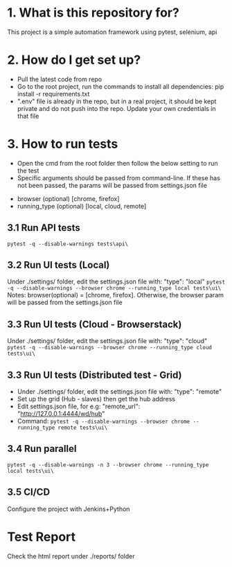 # 1. What is this repository for? ###
This project is a simple automation framework using pytest, selenium, api

# 2. How do I get set up? ###
 - Pull the latest code from repo
 - Go to the root project, run the commands to install all dependencies: 
    pip install -r requirements.txt
 - ".env" file is already in the repo, but in a real project, it should be kept private and do not push into the repo.
    Update your own credentials in that file
 
# 3. How to run tests
- Open the cmd from the root folder then follow the below setting to run the test
- Specific arguments should be passed from command-line. If these has not been passed, the params will be passed from 
settings.json file
* browser (optional) [chrome, firefox]
* running_type (optional) [local, cloud, remote]

## 3.1 Run API tests
`pytest -q --disable-warnings tests\api\`

## 3.2 Run UI tests (Local)
Under ./settings/ folder, edit the settings.json file with: "type": "local"
`pytest -q --disable-warnings --browser chrome --running_type local tests\ui\`
Notes: browser(optional) = [chrome, firefox]. Otherwise, the browser param will be passed from the settings.json file

## 3.3 Run UI tests (Cloud - Browserstack)
Under ./settings/ folder, edit the settings.json file with: "type": "cloud"
`pytest -q --disable-warnings --browser chrome --running_type cloud tests\ui\`

## 3.3 Run UI tests (Distributed test - Grid)
- Under ./settings/ folder, edit the settings.json file with: "type": "remote"
- Set up the grid (Hub - slaves) then get the hub address
- Edit settings.json file, for e.g: "remote_url": "http://127.0.0.1:4444/wd/hub"
- Command: `pytest -q --disable-warnings --browser chrome --running_type remote tests\ui\`

## 3.4 Run parallel
`pytest -q --disable-warnings -n 3 --browser chrome --running_type local tests\ui\`

## 3.5 CI/CD
Configure the project with Jenkins+Python

# Test Report
Check the html report under ./reports/ folder